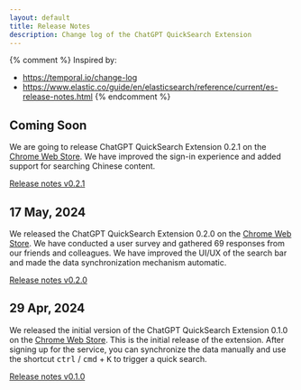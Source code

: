 ```yaml
---
layout: default
title: Release Notes
description: Change log of the ChatGPT QuickSearch Extension
---
```


{% comment %}
Inspired by:
  * https://temporal.io/change-log
  * https://www.elastic.co/guide/en/elasticsearch/reference/current/es-release-notes.html
{% endcomment %}

## Coming Soon

We are going to release ChatGPT QuickSearch Extension 0.2.1 on the [Chrome Web Store][cws]. We have improved the sign-in experience and added support for searching Chinese content.

[Release notes v0.2.1](0.2.1)

## 17 May, 2024

We released the ChatGPT QuickSearch Extension 0.2.0 on the [Chrome Web Store][cws]. We have conducted a user survey and gathered 69 responses from our friends and colleagues. We have improved the UI/UX of the search bar and made the data synchronization mechanism automatic.

[Release notes v0.2.0](0.2.0)

## 29 Apr, 2024

We released the initial version of the ChatGPT QuickSearch Extension 0.1.0 on the [Chrome Web Store][cws]. This is the initial release of the extension. After signing up for the service, you can synchronize the data manually and use the shortcut <kbd>ctrl</kbd> / <kbd>cmd</kbd> + <kbd>K</kbd> to trigger a quick search.

[Release notes v0.1.0](0.1.0)

[cws]: https://chromewebstore.google.com/detail/chatgpt-quicksearch/jclniokkhcjpgfijopjahldoepdikcko
